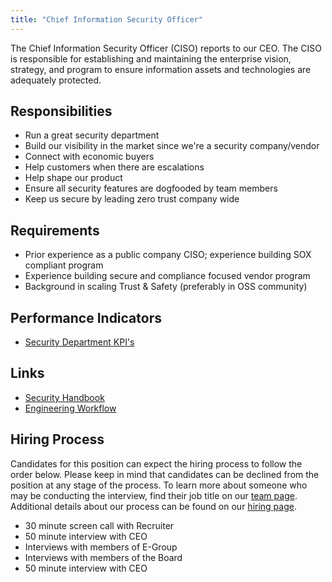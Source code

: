 ```yaml
---
title: "Chief Information Security Officer"
---
```


The Chief Information Security Officer (CISO) reports to our CEO. The CISO is responsible for establishing and maintaining the enterprise vision, strategy, and program to ensure information assets and technologies are adequately protected.

## Responsibilities

- Run a great security department
- Build our visibility in the market since we're a security company/vendor
- Connect with economic buyers
- Help customers when there are escalations
- Help shape our product
- Ensure all security features are dogfooded by team members
- Keep us secure by leading zero trust company wide

## Requirements

- Prior experience as a public company CISO; experience building SOX compliant program
- Experience building secure and compliance focused vendor program
- Background in scaling Trust & Safety (preferably in OSS community)

## Performance Indicators

- [Security Department KPI's](https://about.gitlab.com/company/kpis/#security-department-kpis)

## Links

- [Security Handbook](https://about.gitlab.com/handbook/security/)
- [Engineering Workflow](https://about.gitlab.com/handbook/engineering/workflow/)

## Hiring Process

Candidates for this position can expect the hiring process to follow the order below. Please keep in mind that candidates can be declined from the position at any stage of the process. To learn more about someone who may be conducting the interview, find their job title on our [team page](/company/team/). Additional details about our process can be found on our [hiring page](https://about.gitlab.com/handbook/hiring/).

- 30 minute screen call with Recruiter
- 50 minute interview with CEO
- Interviews with members of E-Group
- Interviews with members of the Board
- 50 minute interview with CEO
